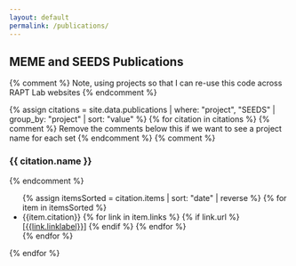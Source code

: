 ```yaml
---
layout: default
permalink: /publications/
---
```


## MEME and SEEDS Publications
{% comment %}
  Note, using projects so that I can re-use this code across RAPT Lab websites 
{% endcomment %}

{% assign citations = site.data.publications | where: "project", "SEEDS" | group_by: "project" | sort: "value" %}
{% for citation in citations %}
  {% comment %} Remove the comments below this if we want to see a project name for each set {% endcomment %}
  {% comment %}<h3>{{ citation.name }}</h3>{% endcomment %}
  <ul class="pubs">
  {% assign itemsSorted = citation.items | sort: "date" | reverse %}
  {% for item in itemsSorted %}<li>{{item.citation}}        
    {% for link in item.links %}
      {% if link.url %}<a href="{{link.url}}" target="_blank">[{{link.linklabel}}]</a>
      {% endif %}
    {% endfor %}
    </li>
  {% endfor %}
  </ul>
{% endfor %}
